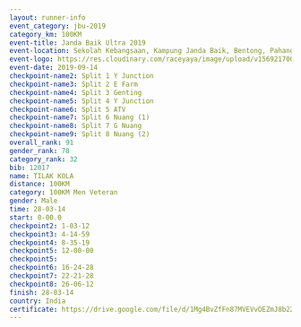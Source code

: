 ```yaml
---
layout: runner-info 
event_category: jbu-2019 
category_km: 100KM 
event-title: Janda Baik Ultra 2019  
event-location: Sekolah Kebangsaan, Kampung Janda Baik, Bentong, Pahang, Malaysia 
event-logo: https://res.cloudinary.com/raceyaya/image/upload/v1569217009/logo/janda-baik_vch1pc.jpg 
event-date: 2019-09-14 
checkpoint-name2: Split 1 Y Junction 
checkpoint-name3: Split 2 E Farm 
checkpoint-name4: Split 3 Genting 
checkpoint-name5: Split 4 Y Junction 
checkpoint-name6: Split 5 ATV 
checkpoint-name7: Split 6 Nuang (1) 
checkpoint-name8: Split 7 G Nuang 
checkpoint-name9: Split 8 Nuang (2) 
overall_rank: 91
gender_rank: 78
category_rank: 32
bib: 12017
name: TILAK KOLA
distance: 100KM
category: 100KM Men Veteran
gender: Male
time: 28-03-14
start: 0-00.0
checkpoint2: 1-03-12
checkpoint3: 4-14-59
checkpoint4: 8-35-19
checkpoint5: 12-00-00
checkpoint5: 
checkpoint6: 16-24-28
checkpoint7: 22-21-28
checkpoint8: 26-06-12
finish: 28-03-14
country: India
certificate: https://drive.google.com/file/d/1Mg4BvZfFn87MVEVvOEZmJ8b22d4h4PTp/view?usp=sharing
---
```

